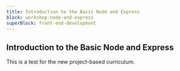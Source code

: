 ```yaml
---
title: Introduction to the Basic Node and Express
block: workshop-node-and-express
superBlock: front-end-development
---
```


## Introduction to the Basic Node and Express

This is a test for the new project-based curriculum.
